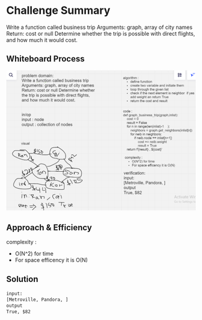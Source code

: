 # Challenge Summary
Write a function called business trip Arguments: graph, array of city names Return: cost or null Determine whether the trip is possible with direct flights, and how much it would cost.

## Whiteboard Process
<!-- Embedded whiteboard image -->
![visual](buiss.PNG)
## Approach & Efficiency
<!-- What approach did you take? Why? What is the Big O space/time for this approach? -->
complexity :
- O(N^2) for time
- For space efficency it is O(N)
## Solution
<!-- Show how to run your code, and examples of it in action -->
```
input:
[Metroville, Pandora, ]
output
True, $82
```